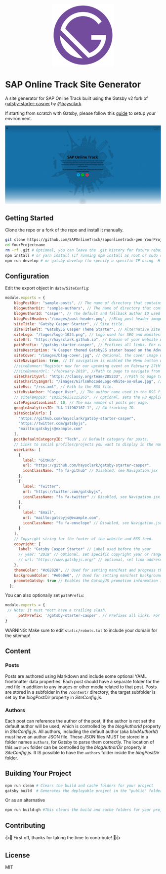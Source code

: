 <div align="center">
    <img src="static/logos/logo-1024.png" alt="Logo" width='200px' height='200px'/>
</div>

# SAP Online Track Site Generator

A site generator for SAP Online Track  built using the Gatsby v2 fork of [gatsby-starter-casper](https://github.com/haysclark/gatsby-starter-casper) by [@haysclark](https://github.com/haysclark). 

If starting from scratch with Gatsby, please follow this [guide](https://www.gatsbyjs.org/tutorial/part-zero/#using-the-gatsby-cli) to setup your environment.

![Screenshot](docs/saponline-screenshot.png)

## Getting Started

Clone the repo or a fork of the repo and install it manually.

```sh
git clone https://github.com/SAPOnlineTrack/saponlinetrack-gen YourProjectName # Clone the project
cd YourProjectname
rm -rf .git # Optional, you can leave the .git history for future rebasing
npm install # or yarn install (if running npm install as root or sudo run "npm install --unsafe-perm" due to sharp dependency https://sharp.pixelplumbing.com/install)
npm run develop # or gatsby develop (to specify a specific IP using -H "gatsby develop -H 192.168.1.1")
```

## Configuration

 Edit the export object in `data/SiteConfig`:

 ```js
 module.exports = {
     blogPostDir: "sample-posts", // The name of directory that contains your posts.
     blogAuthorDir: "sample-authors", // The name of directory that contains your authors.
     blogAuthorId: "casper", // The default and fallback author ID used for blog posts without a defined author.
     blogPostHeaders:"/images/post-header.png", //Blog post header image
     siteTitle: "Gatsby Casper Starter", // Site title.
     siteTitleAlt: "GatsbyJS Casper Theme Starter", // Alternative site title for SEO.
     siteLogo: "/logos/logo-1024.png", // Logo used for SEO and manifest.
     siteUrl: "https://haysclark.github.io", // Domain of your website without pathPrefix.
     pathPrefix: "/gatsby-starter-casper", // Prefixes all links. For cases when deployed to example.github.io/gatsby-starter-casper/.
     siteDescription: "A Casper themed GatsbyJS stater based on the Advanced Starter.", // Website description used for RSS feeds/meta description tag.
     siteCover: "/images/blog-cover.jpg", // Optional, the cover image used in header for home page.
     siteNavigation: true, // If navigation is enabled the Menu button will be visible
     //siteBanner:"Register now for our upcoming event on February 27th", // Site Banner 
     //siteBannerUrl: "/february-2019", //Path to page to navigate from Site BannersiteCharityText:"Show Support & Donate", // Site Banner 
     siteCharityUrl: "https://classy.org/team/285233", //Path to page to navigate from Site Banner
     siteCharityImgUrl: "/images/GirlsWhoCodeLogo-White-on-Blue.jpg", //Path to image of charity URL 
     siteRss: "/rss.xml", // Path to the RSS file.
     siteRssAuthor: "Casper User", // The author name used in the RSS file
     // siteFBAppID: "1825356251115265", // optional, sets the FB Application ID for using app insights
     sitePaginationLimit: 10, // The max number of posts per page.
     googleAnalyticsID: "UA-111982167-1", // GA tracking ID.
     siteSocialUrls: [
       "https://github.com/haysclark/gatsby-starter-casper",
       "https://twitter.com/gatsbyjs",
       "mailto:gatsbyjs@example.com"
     ],
     postDefaultCategoryID: "Tech", // Default category for posts.
     // Links to social profiles/projects you want to display in the navigation bar.
     userLinks: [
       {
         label: "GitHub",
         url: "https://github.com/haysclark/gatsby-starter-casper",
         iconClassName: "fa fa-github" // Disabled, see Navigation.jsx
       },
       {
         label: "Twitter",
         url: "https://twitter.com/gatsbyjs",
         iconClassName: "fa fa-twitter" // Disabled, see Navigation.jsx
       },
       {
         label: "Email",
         url: "mailto:gatsbyjs@example.com",
         iconClassName: "fa fa-envelope" // Disabled, see Navigation.jsx
       }
     ],
     // Copyright string for the footer of the website and RSS feed.
     copyright: {
       label: "Gatsby Casper Starter" // Label used before the year
       // year: "2018" // optional, set specific copyright year or range of years, defaults to current year
       // url: "https://www.gatsbyjs.org/" // optional, set link address of copyright, defaults to site root
     },
     themeColor: "#c62828", // Used for setting manifest and progress theme colors.
     backgroundColor: "#e0e0e0", // Used for setting manifest background color.
     promoteGatsby: true // Enables the GatsbyJS promotion information in footer.
   };
 ```

 You can also optionally set `pathPrefix`:
 ```js
 module.exports = {
  // Note: it must *not* have a trailing slash.
       pathPrefix: '/gatsby-starter-casper', // Prefixes all links. For cases when deployed to example.github.io/gatsby-starter-casper/.
}

 ```

 WARNING: Make sure to edit `static/robots.txt` to include your domain for the sitemap!

## Content

### Posts

Posts are authored using Markdown and include some optional YAML frontmatter data properties.  Each post should have a separate folder for the .md file in addition to any images or other media related to that post.  Posts are stored in a subfolder in the ```/content/``` directory; the target subfolder is set by the _blogPostDir_ property in _SiteConfig.js_.

### Authors

Each post can reference the author of the post, if the author is not set the default author will be used; which is controlled by the _blogAuthorId_ property in _SiteConfig.js_.  All authors, including the default author (aka _blodAuthorId_) must have an author JSON file.  These JSON files MUST be stored in a folder names ```authors```, for Gatsby to parse them correctly.  The location of this ```authors``` folder can be controlled by the _blogAuthorDir_ property in _SiteConfig.js_. It IS possible to have the ```authors``` folder inside the  _blogPostDir_ folder.

## Building Your Project

```sh
npm run clean # Clears the build and cache folders for your project
gatsby build  # Generates the deployable project in the "public" folder.  You can replace all files of your existing github pages site with this build, taking care not to remove the ".git" folder
```

Or as an alternative

```sh
npm run build:gh #This clears the build and cache folders for your project, runs the build and deploys to the github pages site (defined as part of the deploy command in the package.json file) master branch
```

## Contributing

👍🎉 First off, thanks for taking the time to contribute! 🎉👍

## License

MIT

